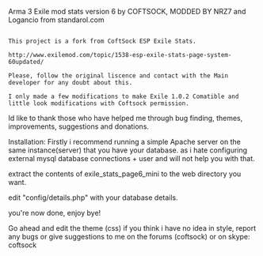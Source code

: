 Arma 3 Exile mod stats version 6 by COFTSOCK, MODDED BY NRZ7 and Logancio from standarol.com

```

This project is a fork from CoftSock ESP Exile Stats.

http://www.exilemod.com/topic/1538-esp-exile-stats-page-system-60updated/

Please, follow the original liscence and contact with the Main developer for any doubt about this.

I only made a few modifications to make Exile 1.0.2 Comatible and little look modifications with Coftsock permission.

```

Id like to thank those who have helped me through bug finding, themes, improvements, suggestions and donations.

Installation:
Firstly i recommend running a simple Apache server on the same instance(server) that you have your database. as i hate configuring external mysql database connections + user and will not help you with that.

extract the contents of exile_stats_page6_mini to the web directory you want.

edit "config/details.php" with your database details.

you're now done, enjoy bye!



Go ahead and edit the theme (css) if you think i have no idea in style, report any bugs or give suggestions to me on the forums (coftsock) or on skype: coftsock
